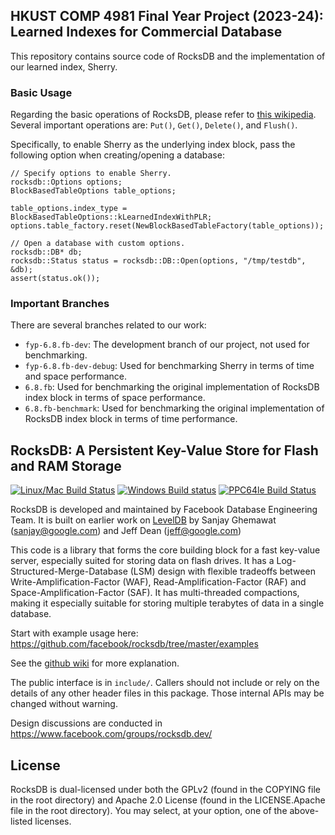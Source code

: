 ## HKUST COMP 4981 Final Year Project (2023-24): Learned Indexes for Commercial Database

This repository contains source code of RocksDB and the implementation of our learned index, Sherry.

### Basic Usage
Regarding the basic operations of RocksDB, please refer to [this wikipedia](https://github.com/facebook/rocksdb/wiki/Basic-Operations). Several important operations are: `Put()`, `Get()`, `Delete()`, and `Flush()`.

Specifically, to enable Sherry as the underlying index block, pass the following option when creating/opening a database:

```
// Specify options to enable Sherry.
rocksdb::Options options;
BlockBasedTableOptions table_options;

table_options.index_type = BlockBasedTableOptions::kLearnedIndexWithPLR;
options.table_factory.reset(NewBlockBasedTableFactory(table_options));

// Open a database with custom options.
rocksdb::DB* db;
rocksdb::Status status = rocksdb::DB::Open(options, "/tmp/testdb", &db);
assert(status.ok());
```

### Important Branches
There are several branches related to our work:
- `fyp-6.8.fb-dev`: The development branch of our project, not used for benchmarking.
- `fyp-6.8.fb-dev-debug`: Used for benchmarking Sherry in terms of time and space performance.
- `6.8.fb`: Used for benchmarking the original implementation of RocksDB index block in terms of space performance.
- `6.8.fb-benchmark`: Used for benchmarking the original implementation of RocksDB index block in terms of time performance.

## RocksDB: A Persistent Key-Value Store for Flash and RAM Storage

[![Linux/Mac Build Status](https://travis-ci.org/facebook/rocksdb.svg?branch=master)](https://travis-ci.org/facebook/rocksdb)
[![Windows Build status](https://ci.appveyor.com/api/projects/status/fbgfu0so3afcno78/branch/master?svg=true)](https://ci.appveyor.com/project/Facebook/rocksdb/branch/master)
[![PPC64le Build Status](http://140.211.168.68:8080/buildStatus/icon?job=Rocksdb)](http://140.211.168.68:8080/job/Rocksdb)

RocksDB is developed and maintained by Facebook Database Engineering Team.
It is built on earlier work on [LevelDB](https://github.com/google/leveldb) by Sanjay Ghemawat (sanjay@google.com)
and Jeff Dean (jeff@google.com)

This code is a library that forms the core building block for a fast
key-value server, especially suited for storing data on flash drives.
It has a Log-Structured-Merge-Database (LSM) design with flexible tradeoffs
between Write-Amplification-Factor (WAF), Read-Amplification-Factor (RAF)
and Space-Amplification-Factor (SAF). It has multi-threaded compactions,
making it especially suitable for storing multiple terabytes of data in a
single database.

Start with example usage here: https://github.com/facebook/rocksdb/tree/master/examples

See the [github wiki](https://github.com/facebook/rocksdb/wiki) for more explanation.

The public interface is in `include/`.  Callers should not include or
rely on the details of any other header files in this package.  Those
internal APIs may be changed without warning.

Design discussions are conducted in https://www.facebook.com/groups/rocksdb.dev/

## License

RocksDB is dual-licensed under both the GPLv2 (found in the COPYING file in the root directory) and Apache 2.0 License (found in the LICENSE.Apache file in the root directory).  You may select, at your option, one of the above-listed licenses.

